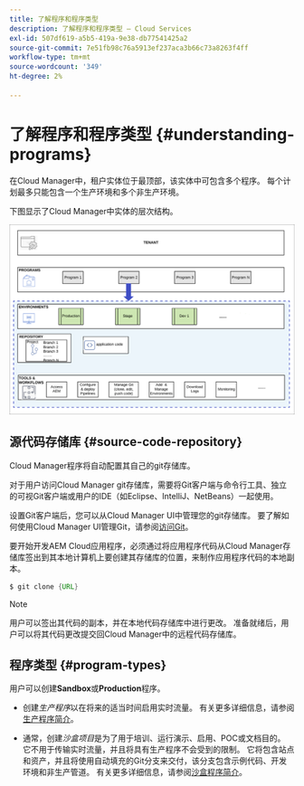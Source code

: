 ```yaml
---
title: 了解程序和程序类型
description: 了解程序和程序类型 — Cloud Services
exl-id: 507df619-a5b5-419a-9e38-db77541425a2
source-git-commit: 7e51fb98c76a5913ef237aca3b66c73a8263f4ff
workflow-type: tm+mt
source-wordcount: '349'
ht-degree: 2%

---
```


# 了解程序和程序类型 {#understanding-programs}

在Cloud Manager中，租户实体位于最顶部，该实体中可包含多个程序。 每个计划最多只能包含一个生产环境和多个非生产环境。

下图显示了Cloud Manager中实体的层次结构。

![图像](assets/program-types1.png)

## 源代码存储库 {#source-code-repository}

Cloud Manager程序将自动配置其自己的git存储库。

对于用户访问Cloud Manager git存储库，需要将Git客户端与命令行工具、独立的可视Git客户端或用户的IDE（如Eclipse、IntelliJ、NetBeans）一起使用。

设置Git客户端后，您可以从Cloud Manager UI中管理您的git存储库。 要了解如何使用Cloud Manager UI管理Git，请参阅[访问Git](/help/implementing/cloud-manager/managing-code/accessing-repos.md)。

要开始开发AEM Cloud应用程序，必须通过将应用程序代码从Cloud Manager存储库签出到其本地计算机上要创建其存储库的位置，来制作应用程序代码的本地副本。

```java
$ git clone {URL}
```

>[!NOTE]
>用户可以签出其代码的副本，并在本地代码存储库中进行更改。 准备就绪后，用户可以将其代码更改提交回Cloud Manager中的远程代码存储库。

## 程序类型 {#program-types}

用户可以创建&#x200B;**Sandbox**&#x200B;或&#x200B;**Production**&#x200B;程序。

* 创建&#x200B;*生产程序*以在将来的适当时间启用实时流量。
有关更多详细信息，请参阅[生产程序简介](https://experienceleague.adobe.com/docs/experience-manager-cloud-service/implementing/using-cloud-manager/production-programs/introduction-production-programs.html?lang=en)。


* 通常，创建&#x200B;*沙盒项目*是为了用于培训、运行演示、启用、POC或文档目的。 它不用于传输实时流量，并且将具有生产程序不会受到的限制。 它将包含站点和资产，并且将使用自动填充的Git分支来交付，该分支包含示例代码、开发环境和非生产管道。
有关更多详细信息，请参阅[沙盒程序简介](https://experienceleague.adobe.com/docs/experience-manager-cloud-service/implementing/using-cloud-manager/sandbox-programs/introduction-sandbox-programs.html?lang=en)。
